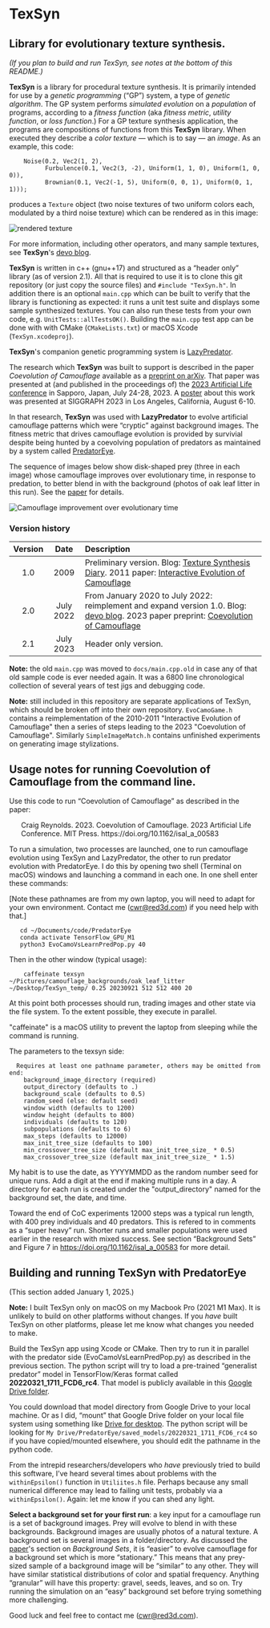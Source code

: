 # TexSyn
## Library for evolutionary texture synthesis.

_(If you plan to build and run TexSyn, see notes at the bottom of this README.)_

**TexSyn** is a library for procedural texture synthesis. It is primarily intended for use by a _genetic programming_ (“GP”) system, a type of _genetic algorithm_. The GP system performs _simulated evolution_ on a _population_ of programs, according to a _fitness function_ (aka _fitness metric_, _utility function_, or _loss function_.) For a GP texture synthesis application, the programs are compositions of functions from this **TexSyn** library. When executed they describe a _color texture_ — which is to say — an _image_. As an example, this code:
```
    Noise(0.2, Vec2(1, 2),
          Furbulence(0.1, Vec2(3, -2), Uniform(1, 1, 0), Uniform(1, 0, 0)),
          Brownian(0.1, Vec2(-1, 5), Uniform(0, 0, 1), Uniform(0, 1, 1)));
```
produces a `Texture` object (two noise textures of two uniform colors each, modulated by a third noise texture) which can be rendered as in this image:

![rendered texture](https://cwreynolds.github.io/TexSyn/images/20200524_less_trivial.png)

For more information, including other operators, and many sample textures, see **TexSyn**'s [devo blog](https://cwreynolds.github.io/TexSyn/).

**TexSyn** is written in c++ (gnu++17) and structured as a “header only” library (as of version 2.1). All that is required to use it is to clone this git repository (or just copy the source files) and `#include "TexSyn.h"`. In addition there is an optional `main.cpp` which can be built to verify that the library is functioning as expected: it runs a unit test suite and displays some sample synthesized textures. You can also run these tests from your own code, e.g. `UnitTests::allTestsOK()`. Building the `main.cpp` test app can be done with with CMake (`CMakeLists.txt`) or macOS Xcode (`TexSyn.xcodeproj`).

**TexSyn**'s companion genetic programming system is [LazyPredator](https://github.com/cwreynolds/LazyPredator).

The research which **TexSyn** was built to support is described in the paper _Coevolution of Camouflage_ available as a [preprint on arXiv](https://arxiv.org/abs/2304.11793). That paper was presented at (and published in the proceedings of) the [2023 Artificial Life conference](https://alife.org/conference/alife-2023/) in Sapporo, Japan, July 24-28, 2023. A [poster](https://doi.org/10.1145/3588028.3603663) about this work was presented at SIGGRAPH 2023 in Los Angeles, California, August 6-10.

In that research, **TexSyn** was used with **LazyPredator** to evolve artificial camouflage patterns which were “cryptic” against background images. The fitness metric that drives camouflage evolution is provided by survivial despite being hunted by a coevolving population of predators as maintained by a system called [PredatorEye](https://github.com/cwreynolds/PredatorEye).

The sequence of images below show disk-shaped prey (three in each image) whose camouflage improves over evolutionary time, in response to predation, to better blend in with the background (photos of oak leaf litter in this run). See the [paper](https://arxiv.org/abs/2304.11793) for details.

![Camouflage improvement over evolutionary time](https://cwreynolds.github.io/TexSyn/images/20230804_coc_ri_small.jpg)

### Version history

| Version | Date | Description |
| :---: | :---: | :--- |
| 1.0 | 2009 | Preliminary version. Blog: [Texture Synthesis Diary](http://www.red3d.com/cwr/texsyn/diary.html). 2011 paper: [Interactive Evolution of Camouflage](https://www.red3d.com/cwr/iec/) |
| 2.0 | July 2022 | From January 2020 to July 2022: reimplement and expand version 1.0. Blog: [devo blog](https://cwreynolds.github.io/TexSyn/). 2023 paper preprint: [Coevolution of Camouflage](https://arxiv.org/abs/2304.11793)|
| 2.1 | July 2023 | Header only version. |

**Note:** the old `main.cpp` was moved to `docs/main.cpp.old` in case any of that old sample code is ever needed again. It was a 6800 line chronological collection of several years of test jigs and debugging code.

**Note:** still included in this repository are separate applications of TexSyn, which should be broken off into their own repository. `EvoCamoGame.h` contains a reimplementation of the 2010-2011 "Interactive Evolution of Camouflage" then a series of steps leading to the 2023 "Coevolution of Camouflage". Similarly `SimpleImageMatch.h` contains unfinished experiments on generating image stylizations. 

## Usage notes for  running Coevolution of Camouflage from the command line.

Use this code to run “Coevolution of Camouflage” as described in the paper:

<ul>
Craig Reynolds. 2023. Coevolution of Camouflage. 2023 Artificial Life
Conference. MIT Press. https://doi.org/10.1162/isal_a_00583
</ul>

To run a simulation, two processes are launched, one to run camouflage
evolution using TexSyn and LazyPredator, the other to run predator evolution
with PredatorEye. I do this by opening two shell (Terminal on macOS) windows
and launching a command in each one. In one shell enter these commands:

[Note these pathnames are from my own laptop, you will need to adapt for your
own environment. Contact me (cwr@red3d.com) if you need help with that.]

```
   cd ~/Documents/code/PredatorEye
   conda activate TensorFlow_GPU_M1
   python3 EvoCamoVsLearnPredPop.py 40
```
Then in the other window (typical usage):

```
    caffeinate texsyn ~/Pictures/camouflage_backgrounds/oak_leaf_litter ~/Desktop/TexSyn_temp/ 0.25 20230921 512 512 400 20
```

At this point both processes should run, trading images and other state via
the file system. To the extent possible, they execute in parallel.

"caffeinate" is a macOS utility to prevent the laptop from sleeping while the
command is running.

The parameters to the texsyn side:
```
  Requires at least one pathname parameter, others may be omitted from end:
    background_image_directory (required)
    output_directory (defaults to .)
    background_scale (defaults to 0.5)
    random_seed (else: default seed)
    window width (defaults to 1200)
    window height (defaults to 800)
    individuals (defaults to 120)
    subpopulations (defaults to 6)
    max_steps (defaults to 12000)
    max_init_tree_size (defaults to 100)
    min_crossover_tree_size (default max_init_tree_size_ * 0.5)
    max_crossover_tree_size (default max_init_tree_size_ * 1.5)
```

My habit is to use the date, as YYYYMMDD as the random number seed for unique
runs. Add a digit at the end if making multiple runs in a day. A directory
for each run is created under the "output_directory" named for the background
set, the date, and time.

Toward the end of CoC experiments 12000 steps was a typical run length, with
400 prey individuals and 40 predators. This is refered to in comments as a
“super heavy” run. Shorter runs and smaller populations were used earlier in
the research with mixed success. See section “Background Sets” and Figure 7
in https://doi.org/10.1162/isal_a_00583 for more detail.

## Building and running TexSyn with PredatorEye

(This section added January 1, 2025.)

**Note:** I built TexSyn only on macOS on my Macbook Pro (2021 M1 Max). It is unlikely to build on other platforms without changes. If you _have_ built TexSyn on other platforms, please let me know what changes you needed to make.

Build the TexSyn app using Xcode or CMake. Then try to run it in parallel with the predator side (EvoCamoVsLearnPredPop.py) as described in the previous section. The python script will try to load a pre-trained “generalist predator” model in TensorFlow/Keras format called **20220321_1711_FCD6_rc4**. That model is publicly available in this [Google Drive folder](https://drive.google.com/drive/folders/1tJSHUhiqACmXipr-oVvZmCOyDogErVuq?usp=sharing).

You could download that model directory from Google Drive to your local machine. Or as I did, “mount” that Google Drive folder on your local file system using something like [Drive for desktop](https://support.google.com/drive/answer/12178485). The python script will be looking for `My Drive/PredatorEye/saved_models/20220321_1711_FCD6_rc4` so if you have copied/mounted elsewhere, you should edit the pathname in the python code.

From the intrepid researchers/developers who _have_ previously tried to build this software, I’ve heard several times about problems with the `withinEpsilon()` function in `Utiliites.h` file. Perhaps because any small numerical difference may lead to failing unit tests, probably via a `withinEpsilon()`. Again: let me know if you can shed any light.

**Select a background set for your first run**: a key input for a camouflage run is a set of background images. Prey will evolve to blend in with these backgrounds. Background images are usually photos of a natural texture. A background set is several images in a folder/directory. As discussed the [paper](https://arxiv.org/abs/2304.11793)'s section on _Background Sets_, it is “easier” to evolve camouflage for a background set which is more “stationary.” This means that any prey-sized sample of a background image will be “similar” to any other. They will have similar statistical distributions of color and spatial frequency. Anything “granular” will have this property: gravel, seeds, leaves, and so on. Try running the simulation on an “easy” background set before trying something more challenging.

Good luck and feel free to contact me (cwr@red3d.com).
